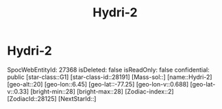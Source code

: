 ﻿---
title: "Hydri-2"
location: [-77.25,6.45,20]
type: Station
tags:
- astro/Star

---

# Hydri-2

SpocWebEntityId: 27368
isDeleted: false
isReadOnly: false
confidential: public
[star-class::G1]
[star-class-id::28191]
[Mass-sol::]
[name::Hydri-2]
[geo-alt::20]
[geo-lon::6.45]
[geo-lat::-77.25]
[geo-lon-v::0.688]
[geo-lat-v::0.33]
[bright-min::28]
[bright-max::28]
[Zodiac-index::2]
[ZodiacId::28125]
[NextStarId::]

